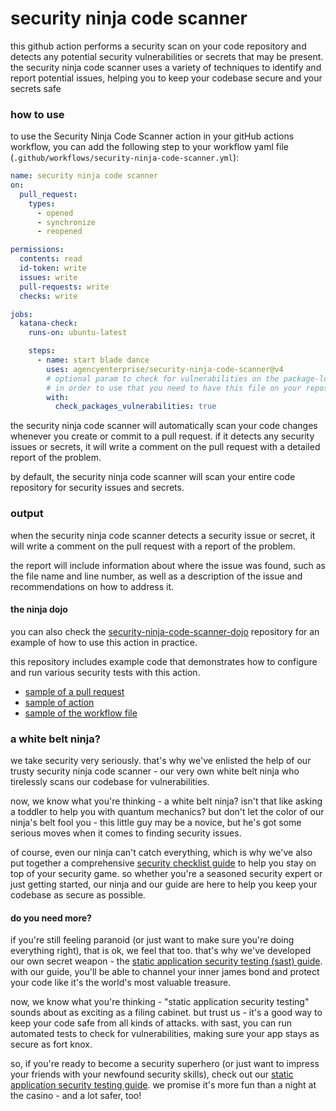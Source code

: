 # security ninja code scanner

this github action performs a security scan on your code repository and detects any potential security vulnerabilities or secrets that may be present. the security ninja code scanner uses a variety of techniques to identify and report potential issues, helping you to keep your codebase secure and your secrets safe

### how to use
to use the Security Ninja Code Scanner action in your gitHub actions workflow, you can add the following step to your workflow yaml file (`.github/workflows/security-ninja-code-scanner.yml`):

```yaml
name: security ninja code scanner
on:
  pull_request:
    types:
      - opened
      - synchronize
      - reopened

permissions:
  contents: read
  id-token: write
  issues: write
  pull-requests: write
  checks: write

jobs:
  katana-check:
    runs-on: ubuntu-latest

    steps:
      - name: start blade dance
        uses: agencyenterprise/security-ninja-code-scanner@v4
        # optional param to check for vulnerabilities on the package-lock.json
        # in order to use that you need to have this file on your repository
        with:
          check_packages_vulnerabilities: true
```

the security ninja code scanner will automatically scan your code changes whenever you create or commit to a pull request. if it detects any security issues or secrets, it will write a comment on the pull request with a detailed report of the problem.

by default, the security ninja code scanner will scan your entire code repository for security issues and secrets. 

### output

when the security ninja code scanner detects a security issue or secret, it will write a comment on the pull request with a report of the problem. 

the report will include information about where the issue was found, such as the file name and line number, as well as a description of the issue and recommendations on how to address it.

#### the ninja dojo

you can also check the [security-ninja-code-scanner-dojo](https://github.com/agencyenterprise/security-ninja-code-scanner-dojo) repository for an example of how to use this action in practice. 

this repository includes example code that demonstrates how to configure and run various security tests with this action.

- [sample of a pull request](https://github.com/agencyenterprise/security-ninja-code-scanner-dojo/pull/1)
- [sample of action](https://github.com/agencyenterprise/security-ninja-code-scanner-dojo/actions/runs/4421055944/jobs/7751454717)
- [sample of the workflow file](https://github.com/agencyenterprise/security-ninja-code-scanner-dojo/blob/my-buggy-pr/.github/workflows/security-ninja-code-scanner.yml)

### a white belt ninja?

we take security very seriously. that's why we've enlisted the help of our trusty security ninja code scanner - our very own white belt ninja who tirelessly scans our codebase for vulnerabilities.

now, we know what you're thinking - a white belt ninja? isn't that like asking a toddler to help you with quantum mechanics? but don't let the color of our ninja's belt fool you - this little guy may be a novice, but he's got some serious moves when it comes to finding security issues.

of course, even our ninja can't catch everything, which is why we've also put together a comprehensive [security checklist guide](https://app.gitbook.com/o/-MKgZVdiD84BirEX9cXC/s/yTDqgcPmFQjEpoU9fDJt/security/application-security-checklist) to help you stay on top of your security game. so whether you're a seasoned security expert or just getting started, our ninja and our guide are here to help you keep your codebase as secure as possible.

#### do you need more?

if you're still feeling paranoid (or just want to make sure you're doing everything right), that is ok, we feel that too. that's why we've developed our own secret weapon - the [static application security testing (sast) guide](https://app.gitbook.com/o/-MKgZVdiD84BirEX9cXC/s/yTDqgcPmFQjEpoU9fDJt/security/static-application-security-testing). with our guide, you'll be able to channel your inner james bond and protect your code like it's the world's most valuable treasure.

now, we know what you're thinking - "static application security testing" sounds about as exciting as a filing cabinet. but trust us - it's a good way to keep your code safe from all kinds of attacks. with sast, you can run automated tests to check for vulnerabilities, making sure your app stays as secure as fort knox.

so, if you're ready to become a security superhero (or just want to impress your friends with your newfound security skills), check out our [static application security testing guide](https://app.gitbook.com/o/-MKgZVdiD84BirEX9cXC/s/yTDqgcPmFQjEpoU9fDJt/security/static-application-security-testing). we promise it's more fun than a night at the casino - and a lot safer, too!
